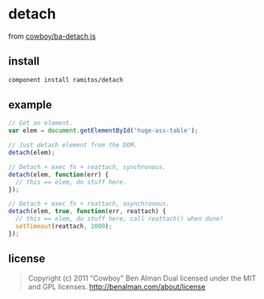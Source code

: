 # detach

from [cowboy/ba-detach.js](https://gist.github.com/cowboy/938767)

## install

```bash
component install ramitos/detach
```

## example

```js
// Get an element.
var elem = document.getElementById('huge-ass-table');

// Just detach element from the DOM.
detach(elem);

// Detach + exec fn + reattach, synchronous.
detach(elem, function(err) {
  // this == elem, do stuff here.
});

// Detach + exec fn + reattach, asynchronous.
detach(elem, true, function(err, reattach) {
  // this == elem, do stuff here, call reattach() when done!
  setTimeout(reattach, 1000);
});
```

## license

> Copyright (c) 2011 "Cowboy" Ben Alman
> Dual licensed under the MIT and GPL licenses.
> http://benalman.com/about/license